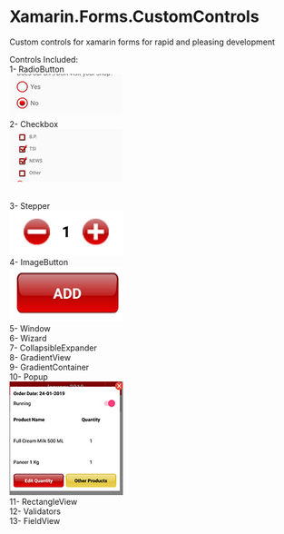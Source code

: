 # Xamarin.Forms.CustomControls
<p>Custom controls for xamarin forms for rapid and pleasing development</p>
<p>Controls Included:<br />1- RadioButton

<br />
  <img src="screenshot-1548241447447.jpg" width=200px/>
  <br />
2- Checkbox
  <br />
  <img src="screenshot-1548241837975.jpg" width=200px/>
  
  <br />3- Stepper
  <br />
  <img src="screenshot-1548242079318.jpg" width=200px/>
  <br />4- ImageButton
  <br />
  <img src="imagebutton.jpg" width=200px/>
  <br />5- Window<br />6- Wizard<br />7- CollapsibleExpander<br />8- GradientView<br />9- GradientContainer<br />10- Popup
   <br />
  <img src="popup.jpg" width=200px/>
  <br />11- RectangleView<br />12- Validators<br />13- FieldView</p>
